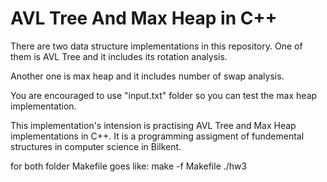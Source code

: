 # AVL Tree And Max Heap in C++
There are two data structure implementations in this repository. One of them is AVL Tree and it includes its rotation analysis.

Another one is max heap and it includes number of swap analysis.

You are encouraged to use "input.txt" folder so you can test the max heap implementation.

This implementation's intension is practising AVL Tree and Max Heap implementations in C++. It is a programming assigment of fundemental structures in computer science in Bilkent.


for both folder Makefile goes like:
		make -f Makefile
		./hw3
